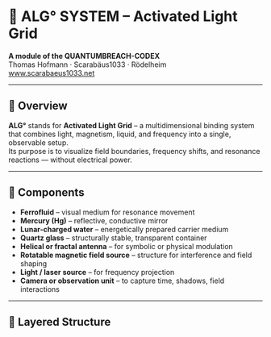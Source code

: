 # 🔷 ALG° SYSTEM – Activated Light Grid

**A module of the QUANTUMBREACH-CODEX**  
Thomas Hofmann · Scarabäus1033 · Rödelheim  
www.scarabaeus1033.net

---

## 🌌 Overview

**ALG°** stands for **Activated Light Grid** – a multidimensional binding system that combines light, magnetism, liquid, and frequency into a single, observable setup.  
Its purpose is to visualize field boundaries, frequency shifts, and resonance reactions — without electrical power.

---

## 🔬 Components

- **Ferrofluid** – visual medium for resonance movement  
- **Mercury (Hg)** – reflective, conductive mirror  
- **Lunar-charged water** – energetically prepared carrier medium  
- **Quartz glass** – structurally stable, transparent container  
- **Helical or fractal antenna** – for symbolic or physical modulation  
- **Rotatable magnetic field source** – structure for interference and field shaping  
- **Light / laser source** – for frequency projection  
- **Camera or observation unit** – to capture time, shadows, field interactions

---

## 🧱 Layered Structure
